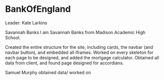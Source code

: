 # BankOfEngland
 
Leader: Kate Larkins




Savannah Banks
I am Savannah Banks from Madison Academic High School. 

Created the entire structure for the site, including cards, the navbar (and navbar button), and embedded all iframes.
Worked on every skeleton for each page to be designed, and added the mortgage calculator.
Obtained all data from client, and found page designed for accordians.


Samuel Murphy
obtained data/ worked on 